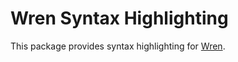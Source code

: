 Wren Syntax Highlighting
========================

This package provides syntax highlighting for [Wren](http://wren.io/).
